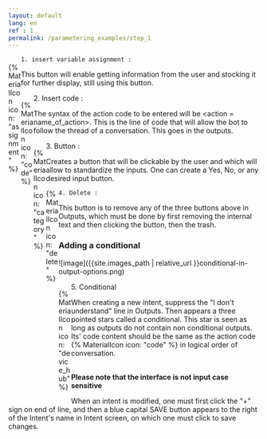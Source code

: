 ```yaml
---
layout: default
lang: en
ref : 1
permalink: /parametering_examples/step_1
---
```

<div style="float:left;width:5%" markdown="1">

  {% MaterialIcon icon: "assignment" %}
</div>

    1. insert variable assignment :

This button will enable getting information from the user and stocking it for further display, still using this button.




<div style="float:left;width:5%" markdown="1">

 {% MaterialIcon icon: "code" %}
</div>
    2. Insert code :

The syntax of the action code to be entered will be &#60;action = name_of_action&#62;. This is the line of code that will allow the bot to follow the thread of a conversation. This goes in the outputs.




<div style="float:left;width:5%" markdown="1">

 {% MaterialIcon icon: "category" %}
</div>
    3. Button :

Creates a button that will be clickable by the user and which will allow to standardize the inputs. One can create a Yes, No, or any desired input button.



<div style="float:left;width:5%" markdown="1">
  {% MaterialIcon icon: "delete" %}
</div>

    4. Delete :

This button is to remove any of the three buttons above in Outputs, which must be done by first removing the internal text and then clicking the button, then the trash.



### Adding a conditional


![image]({{site.images_path | relative_url }}conditional-in-output-options.png)

<div style="float:left;width:5%" markdown="1">

 {% MaterialIcon icon: "device_hub" %}
</div>
    5. Conditional

When creating a new intent, suppress the "I don't understand" line in Outputs. Then appears a three pointed stars called a conditional. This star is seen as long as outputs do not contain non conditional outputs. Its' code content should be the same as the action code  {% MaterialIcon icon: "code" %} in logical order of conversation. <br><br>

**Please note that the interface is not input case sensitive**

When an intent is modified, one must first click the "+" sign on end of line, and then a blue capital SAVE button appears to the right of the Intent's name in Intent screen, on which one must click to save changes.
